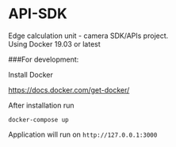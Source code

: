 # API-SDK
Edge calculation unit - camera SDK/APIs project.<br/>
Using Docker 19.03 or latest 

###For development:

Install Docker 

https://docs.docker.com/get-docker/

After installation run
 
``docker-compose up``

Application will run on ``http://127.0.0.1:3000``
